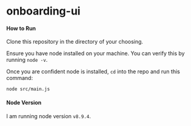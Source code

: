 # onboarding-ui 

#### How to Run
Clone this repository in the directory of your choosing.

Ensure you have node installed on your machine. You can verify this by running `node -v`.

Once you are confident node is installed, `cd` into the repo and run this command:

`node src/main.js`


#### Node Version
I am running node version `v8.9.4`.
